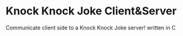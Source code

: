 # Knock Knock Joke Client&Server
Communicate client side to a Knock Knock Joke server! written in C
